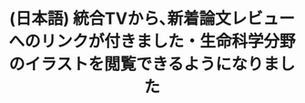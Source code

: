 ---
layout: post-en-none
published: true
title: '(日本語) 統合TVから､新着論文レビューへのリンクが付きました・生命科学分野のイラストを閲覧できるようになりました'
tags:
- サービス
- 広報
category: en
---